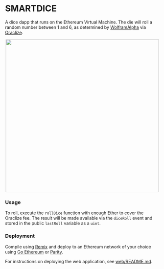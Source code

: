 # SMARTDICE

A dice dapp that runs on the Ethereum Virtual Machine. The die will roll a random number between 1 and 6, as determined by [WolframAlpha](https://www.wolframalpha.com) via [Oraclize](http://www.oraclize.it/).

<p align="center"><img src="https://i.imgur.com/JT3BpDz.png" width="500" /></p>

### Usage

To roll, execute the `rollDice` function with enough Ether to cover the Oraclize fee. The result will be made available via the `diceRoll` event and stored in the public `lastRoll` variable as a `uint`. 

### Deployment

Compile using [Remix](https://ethereum.github.io/browser-solidity) and deploy to an Ethereum network of your choice using [Go Ethereum](https://geth.ethereum.org/) or [Parity](https://parity.io).

For instructions on deploying the web application, see [web/README.md](web/README.md).
